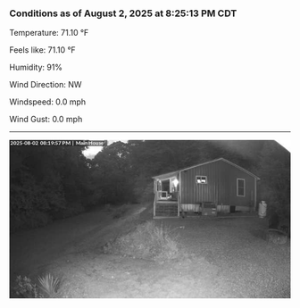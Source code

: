 ### Conditions as of August 2, 2025 at 8:25:13 PM CDT 

Temperature: 71.10 &deg;F

Feels like: 71.10 &deg;F

Humidity: 91%

Wind Direction: NW

Windspeed: 0.0 mph

Wind Gust: 0.0 mph

---

<img src="./images/latest.jpeg"/>

